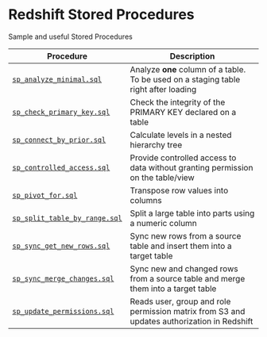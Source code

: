 # Redshift Stored Procedures
Sample and useful Stored Procedures

| Procedure                                                | Description                                                                           |
| ---------------------------------------------------------| --------------------------------------------------------------------------------------|
| [`sp_analyze_minimal.sql`](./sp_analyze_minimal)           | Analyze **one** column of a table. To be used on a staging table right after loading  |
| [`sp_check_primary_key.sql`](./sp_check_primary_key)       | Check the integrity of the PRIMARY KEY declared on a table                            |
| [`sp_connect_by_prior.sql`](./sp_connect_by_prior)         | Calculate levels in a nested hierarchy tree                                           |
| [`sp_controlled_access.sql`](./sp_controlled_access)       | Provide controlled access to data without granting permission on the table/view       |
| [`sp_pivot_for.sql`](./sp_pivot_for)                       | Transpose row values into columns                                                     |
| [`sp_split_table_by_range.sql`](./sp_split_table_by_range) | Split a large table into parts using a numeric column                                 |
| [`sp_sync_get_new_rows.sql`](./sp_sync_get_new_rows)       | Sync new rows from a source table and insert them into a target table                 |
| [`sp_sync_merge_changes.sql`](./sp_sync_merge_changes)     | Sync new and changed rows from a source table and merge them into a target table      |
| [`sp_update_permissions.sql`](./sp_update_permissions)     | Reads user, group and role permission matrix from S3 and updates authorization in Redshift|
